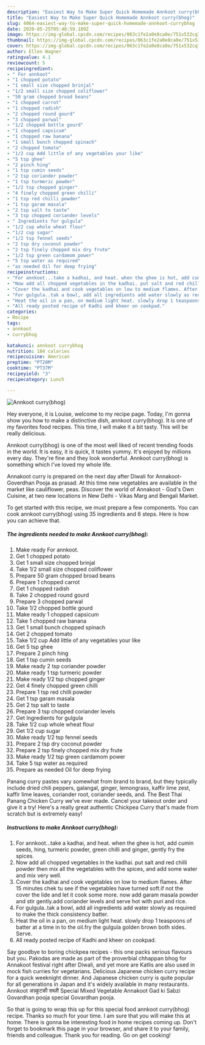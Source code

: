 ```yaml
---
description: "Easiest Way to Make Super Quick Homemade Annkoot curry(bhog)"
title: "Easiest Way to Make Super Quick Homemade Annkoot curry(bhog)"
slug: 4064-easiest-way-to-make-super-quick-homemade-annkoot-currybhog
date: 2020-05-25T05:48:59.189Z
image: https://img-global.cpcdn.com/recipes/063c1fe2a0e8ca0e/751x532cq70/annkoot-currybhog-recipe-main-photo.jpg
thumbnail: https://img-global.cpcdn.com/recipes/063c1fe2a0e8ca0e/751x532cq70/annkoot-currybhog-recipe-main-photo.jpg
cover: https://img-global.cpcdn.com/recipes/063c1fe2a0e8ca0e/751x532cq70/annkoot-currybhog-recipe-main-photo.jpg
author: Ellen Wagner
ratingvalue: 4.1
reviewcount: 5
recipeingredient:
- " For annkoot"
- "1 chopped potato"
- "1 small size chopped brinjal"
- "1/2 small size chopped coliflower"
- "50 gram chopped broad beans"
- "1 chopped carrot"
- "1 chopped radish"
- "2 chopped round gourd"
- "3 chopped parwal"
- "1/2 chopped bottle gourd"
- "1 chopped capsicum"
- "1 chopped raw banana"
- "1 small bunch chopped spinach"
- "2 chopped tomato"
- "1/2 cup Add little of any vegetables your like"
- "5 tsp ghee"
- "2 pinch hing"
- "1 tsp cumin seeds"
- "2 tsp coriander powder"
- "1 tsp turmeric powder"
- "1/2 tsp chopped ginger"
- "4 finely chopped green chilli"
- "1 tsp red chilli powder"
- "1 tsp garam masala"
- "2 tsp salt to taste"
- "3 tsp chopped coriander levels"
- " Ingredients for gulgula"
- "1/2 cup whole wheat flour"
- "1/2 cup sugar"
- "1/2 tsp fennel seeds"
- "2 tsp dry coconut powder"
- "2 tsp finely chopped mix dry frute"
- "1/2 tsp green cardamom power"
- "5 tsp water as required"
- "as needed Oil for deep frying"
recipeinstructions:
- "For annkoot...take a kadhai, and heat. when the ghee is hot, add cumin seeds, hing, turmeric powder, green chilli and ginger, gently fry the spices."
- "Now add all chopped vegetables in the kadhai. put salt and red chilli powder then mix all the vegetables with the spices, and add some water and mix very well."
- "Cover the kadhai and cook vegetables on low to medium flames. After 15 minutes chek tu see if the vegetables have turned soft.if not the cover the lide and let it cook some more. now add garam masala powder and stir gently.add coriander levels and serve hot with puri and rice."
- "For gulgula..tak a bowl, add all ingredients add water slowly as required to make the thick consistency batter."
- "Heat the oil in a pan, on medium light heat. slowly drop 1 teaspoons of batter at a time in to the oil.fry the gulgula golden brown both sides. Serve."
- "All ready posted recipe of Kadhi and kheer on cookpad."
categories:
- Recipe
tags:
- annkoot
- currybhog

katakunci: annkoot currybhog 
nutrition: 184 calories
recipecuisine: American
preptime: "PT20M"
cooktime: "PT37M"
recipeyield: "3"
recipecategory: Lunch

---
```



![Annkoot curry(bhog)](https://img-global.cpcdn.com/recipes/063c1fe2a0e8ca0e/751x532cq70/annkoot-currybhog-recipe-main-photo.jpg)

Hey everyone, it is Louise, welcome to my recipe page. Today, I'm gonna show you how to make a distinctive dish, annkoot curry(bhog). It is one of my favorites food recipes. This time, I will make it a bit tasty. This will be really delicious.

Annkoot curry(bhog) is one of the most well liked of recent trending foods in the world. It is easy, it is quick, it tastes yummy. It's enjoyed by millions every day. They're fine and they look wonderful. Annkoot curry(bhog) is something which I've loved my whole life.

Annakoot curry is prepared on the next day after Diwali for Annakoot-Goverdhan Pooja as prasad. At this time new vegetables are available in the market like cauliflower, peas. Discover the world of Annakoot - God&#39;s Own Cuisine, at two new locations in New Delhi - Vikas Marg and Bengali Market.


To get started with this recipe, we must prepare a few components. You can cook annkoot curry(bhog) using 35 ingredients and 6 steps. Here is how you can achieve that.

<!--inarticleads1-->

##### The ingredients needed to make Annkoot curry(bhog):

1. Make ready  For annkoot.
1. Get 1 chopped potato
1. Get 1 small size chopped brinjal
1. Take 1/2 small size chopped coliflower
1. Prepare 50 gram chopped broad beans
1. Prepare 1 chopped carrot
1. Get 1 chopped radish
1. Take 2 chopped round gourd
1. Prepare 3 chopped parwal
1. Take 1/2 chopped bottle gourd
1. Make ready 1 chopped capsicum
1. Take 1 chopped raw banana
1. Get 1 small bunch chopped spinach
1. Get 2 chopped tomato
1. Take 1/2 cup Add little of any vegetables your like
1. Get 5 tsp ghee
1. Prepare 2 pinch hing
1. Get 1 tsp cumin seeds
1. Make ready 2 tsp coriander powder
1. Make ready 1 tsp turmeric powder
1. Make ready 1/2 tsp chopped ginger
1. Get 4 finely chopped green chilli
1. Prepare 1 tsp red chilli powder
1. Get 1 tsp garam masala
1. Get 2 tsp salt to taste
1. Prepare 3 tsp chopped coriander levels
1. Get  Ingredients for gulgula
1. Take 1/2 cup whole wheat flour
1. Get 1/2 cup sugar
1. Make ready 1/2 tsp fennel seeds
1. Prepare 2 tsp dry coconut powder
1. Prepare 2 tsp finely chopped mix dry frute
1. Make ready 1/2 tsp green cardamom power
1. Take 5 tsp water as required
1. Prepare as needed Oil for deep frying


Panang curry pastes vary somewhat from brand to brand, but they typically include dried chili peppers, galangal, ginger, lemongrass, kaffir lime zest, kaffir lime leaves, coriander root, coriander seeds, and. The Best Thai Panang Chicken Curry we&#39;ve ever made. Cancel your takeout order and give it a try! Here&#39;s a really great authentic Chickpea Curry that&#39;s made from scratch but is extremely easy! 

<!--inarticleads2-->

##### Instructions to make Annkoot curry(bhog):

1. For annkoot...take a kadhai, and heat. when the ghee is hot, add cumin seeds, hing, turmeric powder, green chilli and ginger, gently fry the spices.
1. Now add all chopped vegetables in the kadhai. put salt and red chilli powder then mix all the vegetables with the spices, and add some water and mix very well.
1. Cover the kadhai and cook vegetables on low to medium flames. After 15 minutes chek tu see if the vegetables have turned soft.if not the cover the lide and let it cook some more. now add garam masala powder and stir gently.add coriander levels and serve hot with puri and rice.
1. For gulgula..tak a bowl, add all ingredients add water slowly as required to make the thick consistency batter.
1. Heat the oil in a pan, on medium light heat. slowly drop 1 teaspoons of batter at a time in to the oil.fry the gulgula golden brown both sides. Serve.
1. All ready posted recipe of Kadhi and kheer on cookpad.


Say goodbye to boring chickpea recipes - this one packs serious flavours but you. Pakodas are made as part of the proverbial chhappan bhog for Annakoot festival right after Diwali, and yet more are Katlis are also used in mock fish curries for vegetarians. Delicious Japanese chicken curry recipe for a quick weeknight dinner. And Japanese chicken curry is quite popular for all generations in Japan and it&#39;s widely available in many restaurants. Annkoot अन्न्कूटकी सब्ज़ी Special Mixed Vegetable Annakoot Gad ki Sabzi Govardhan pooja special Govardhan pooja. 

So that is going to wrap this up for this special food annkoot curry(bhog) recipe. Thanks so much for your time. I am sure that you will make this at home. There is gonna be interesting food in home recipes coming up. Don't forget to bookmark this page in your browser, and share it to your family, friends and colleague. Thank you for reading. Go on get cooking!
